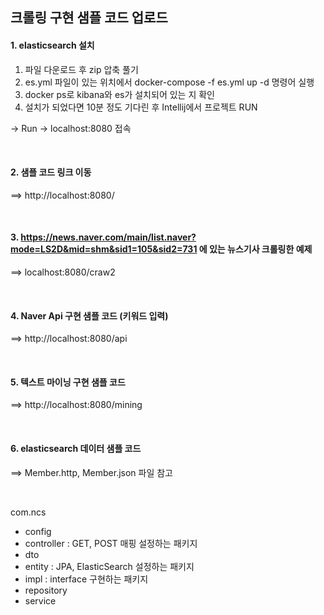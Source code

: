 
## 크롤링 구현 샘플 코드 업로드


#### 1. elasticsearch 설치
1. 파일 다운로드 후 zip 압축 풀기
2. es.yml 파일이 있는 위치에서 docker-compose -f es.yml up -d 명령어 실행
3. docker ps로 kibana와 es가 설치되어 있는 지 확인 
4. 설치가 되었다면 10분 정도 기다린 후 Intellij에서 프로젝트 RUN 

-> Run -> localhost:8080 접속

<br>

#### 2. 샘플 코드 링크 이동
==> http://localhost:8080/ 


<br>

#### 3. https://news.naver.com/main/list.naver?mode=LS2D&mid=shm&sid1=105&sid2=731 에 있는 뉴스기사 크롤링한 예제
==> localhost:8080/craw2 

<br>

#### 4. Naver Api 구현 샘플 코드 (키워드 입력)
==> http://localhost:8080/api


<br>

#### 5. 텍스트 마이닝 구현 샘플 코드 
==> http://localhost:8080/mining


<br>


#### 6. elasticsearch 데이터 샘플 코드
==> Member.http, Member.json 파일 참고




<br>

com.ncs
* config
* controller : GET, POST 매핑 설정하는 패키지
* dto
* entity : JPA, ElasticSearch 설정하는 패키지
* impl : interface 구현하는 패키지
* repository
* service



<br>


